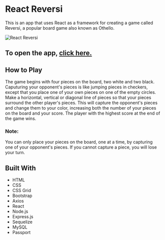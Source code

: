# React Reversi

This is an app that uses React as a framework for creating a game called Reversi, a popular board game also known as Othello.

![React Reversi](https://user-images.githubusercontent.com/29614473/71561643-f1fce880-2a2d-11ea-82f0-8286aff4816b.png)

## To open the app, [click here.](http://reversi-project.herokuapp.com/aigame)

## How to Play

The game begins with four pieces on the board, two white and two black. Caputuring your opponent's pieces is like jumping pieces in checkers, except that you place one of your own pieces on one of the empty circles. Make a horizontal, vertical or diagonal line of pieces so that your pieces surround the other player's pieces. This will capture the opponent's pieces and change them to your color, increasing both the number of your pieces on the board and your score. The player with the highest score at the end of the game wins.

### Note:

You can only place your pieces on the board, one at a time, by capturing one of your opponent's pieces. If you cannot capture a piece, you will lose your turn.

## Built With
* HTML
* CSS
* CSS Grid
* Bootstrap
* Axios
* React
* Node.js
* Express.js
* Sequelize
* MySQL
* Passport